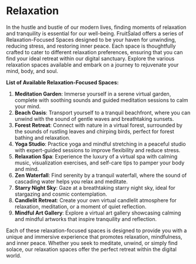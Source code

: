 # Relaxation

In the hustle and bustle of our modern lives, finding moments of relaxation and tranquility is essential for our well-being. FruitSalad offers a series of Relaxation-Focused Spaces designed to be your haven for unwinding, reducing stress, and restoring inner peace. Each space is thoughtfully crafted to cater to different relaxation preferences, ensuring that you can find your ideal retreat within our digital sanctuary. Explore the various relaxation spaces available and embark on a journey to rejuvenate your mind, body, and soul.

**List of Available Relaxation-Focused Spaces:**

1. **Meditation Garden**: Immerse yourself in a serene virtual garden, complete with soothing sounds and guided meditation sessions to calm your mind.
2. **Beach Oasis**: Transport yourself to a tranquil beachfront, where you can unwind with the sound of gentle waves and breathtaking sunsets.
3. **Forest Retreat**: Connect with nature in a virtual forest, surrounded by the sounds of rustling leaves and chirping birds, perfect for forest bathing and relaxation.
4. **Yoga Studio**: Practice yoga and mindful stretching in a peaceful studio with expert-guided sessions to improve flexibility and reduce stress.
5. **Relaxation Spa**: Experience the luxury of a virtual spa with calming music, visualization exercises, and self-care tips to pamper your body and mind.
6. **Zen Waterfall**: Find serenity by a tranquil waterfall, where the sound of cascading water helps you relax and meditate.
7. **Starry Night Sky**: Gaze at a breathtaking starry night sky, ideal for stargazing and cosmic contemplation.
8. **Candlelit Retreat**: Create your own virtual candlelit atmosphere for relaxation, meditation, or a moment of quiet reflection.
9. **Mindful Art Gallery**: Explore a virtual art gallery showcasing calming and mindful artworks that inspire tranquility and reflection.

Each of these relaxation-focused spaces is designed to provide you with a unique and immersive experience that promotes relaxation, mindfulness, and inner peace. Whether you seek to meditate, unwind, or simply find solace, our relaxation spaces offer the perfect retreat within the digital world.
